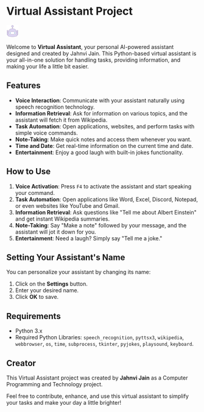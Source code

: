 # Virtual Assistant Project

![Alt text](image.png)

Welcome to **Virtual Assistant**, your personal AI-powered assistant designed and created by Jahnvi Jain. This Python-based virtual assistant is your all-in-one solution for handling tasks, providing information, and making your life a little bit easier.

## Features

- **Voice Interaction**: Communicate with your assistant naturally using speech recognition technology.
- **Information Retrieval**: Ask for information on various topics, and the assistant will fetch it from Wikipedia.
- **Task Automation**: Open applications, websites, and perform tasks with simple voice commands.
- **Note-Taking**: Make quick notes and access them whenever you want.
- **Time and Date**: Get real-time information on the current time and date.
- **Entertainment**: Enjoy a good laugh with built-in jokes functionality.

## How to Use

1. **Voice Activation**: Press `F4` to activate the assistant and start speaking your command.
2. **Task Automation**: Open applications like Word, Excel, Discord, Notepad, or even websites like YouTube and Gmail.
3. **Information Retrieval**: Ask questions like "Tell me about Albert Einstein" and get instant Wikipedia summaries.
4. **Note-Taking**: Say "Make a note" followed by your message, and the assistant will jot it down for you.
5. **Entertainment**: Need a laugh? Simply say "Tell me a joke."

## Setting Your Assistant's Name

You can personalize your assistant by changing its name:

1. Click on the **Settings** button.
2. Enter your desired name.
3. Click **OK** to save.

## Requirements

- Python 3.x
- Required Python Libraries: `speech_recognition`, `pyttsx3`, `wikipedia`, `webbrowser`, `os`, `time`, `subprocess`, `tkinter`, `pyjokes`, `playsound`, `keyboard`.

## Creator

This Virtual Assistant project was created by **Jahnvi Jain** as a Computer Programming and Technology project.

Feel free to contribute, enhance, and use this virtual assistant to simplify your tasks and make your day a little brighter!